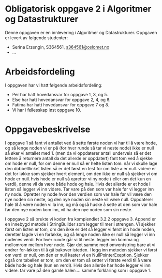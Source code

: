 # Obligatorisk oppgave 2 i Algoritmer og Datastrukturer

Denne oppgaven er en innlevering i Algoritmer og Datastrukturer. 
Oppgaven er levert av følgende studenter:
* Serina Erzengin, S364561, s364561@oslomet.no
* ...

# Arbeidsfordeling

I oppgaven har vi hatt følgende arbeidsfordeling:
* Per har hatt hovedansvar for oppgave 1, 3, og 5. 
* Else har hatt hovedansvar for oppgave 2, 4, og 6. 
* Fatima har hatt hovedansvar for oppgave 7 og 8. 
* Vi har i fellesskap løst oppgave 10. 

# Oppgavebeskrivelse

I oppgave 1 så fant vi antallet ved å sette første noden vi har til å være hode, og så lenge noden vi er på (for hver runde så tar vi neste node) ikke er null så øker vi antallet med 1. (men da vi oppdaterer antall underveis så er det lettere å returnere antall da det allerde er oppdatert)
fant tom ved å sjekke om hode er null, for om denne er null så er helte listen tom.
når vi skulle lage den dobbeltlinket listen så er det først en test for om liste a er null. videre er det for løkke som sjekker hvert element, om den ikke er null så sjekker vi om hode er null. hvis hode er null så opretter vi ny node ( eller om det kun en verdi), denne vil da være både hode og hale. Hvis det allerde er et hode i listen så legger vi inn videre. Tar vare på den som var hale før vi legger inn ny node. Opretter ny node hvor den verdien som var hale før vil være den nye noden sin neste, og den nye noden sin neste vil være null. Oppdaterer hale til å være noden vi la inn, og  må også huske å sette at den som var hale før  den nye noden kom inn, vil ha den nye noden som sin neste.  

I oppgave 2 så brukte vi koden fra kompiendiet 3.2.2 oppgave 3. Append er en innebygd metode i StringBuilder som legger til mer i strengen. Vi sjekker først om listen er tom, om den ikke er det så legger vi først inn hode noden, deretter lagde vi en forløkke, og så lenge noden ikke er null så legger vi inn nodenes verdi. For hver runde går vi til neste. legger inn komma og mellomrom mellom hver node. Gjør det samme med omventstring bare at vi endrer for-løkken til å gå bakover isteden.
I legg inn metoden sjekker vi først om verdi er null, om den er null kaster vi en NullPointerExeption. Sjekker også om tabellen er tom, om den er tom så setter vi første verdi til å være både hode og hale (kun en verdi). Hvis den allerde har hode legger vi inn videre. tar vare på den gamle halen.... samme forklaring som i oppgave 1.
